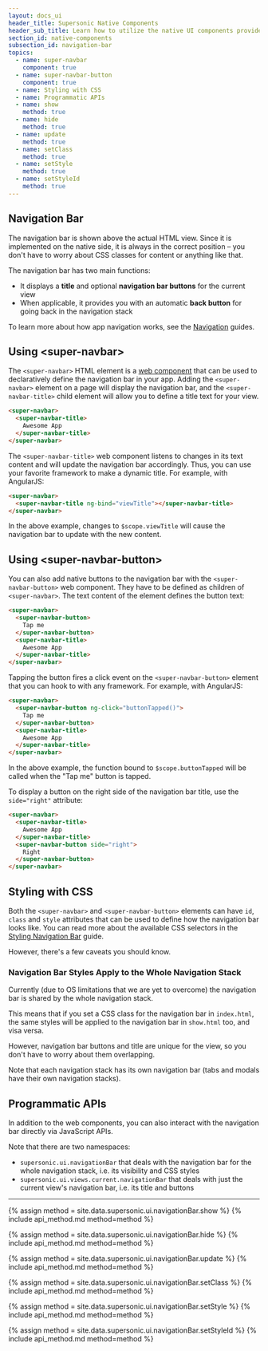 ```yaml
---
layout: docs_ui
header_title: Supersonic Native Components
header_sub_title: Learn how to utilize the native UI components provided by Supersonic to their fullest.
section_id: native-components
subsection_id: navigation-bar
topics:
  - name: super-navbar
    component: true
  - name: super-navbar-button
    component: true
  - name: Styling with CSS
  - name: Programmatic APIs
  - name: show
    method: true
  - name: hide
    method: true
  - name: update
    method: true
  - name: setClass
    method: true
  - name: setStyle
    method: true
  - name: setStyleId
    method: true
---
```


<section class="docs-section" id="overview">

# Navigation Bar

The navigation bar is shown above the actual HTML view. Since it is implemented on the native side, it is always in the correct position – you don't have to worry about CSS classes for content or anything like that.

The navigation bar has two main functions:

  - It displays a **title** and optional **navigation bar buttons** for the current view
  - When applicable, it provides you with an automatic **back button** for going back in the navigation stack

To learn more about how app navigation works, see the [Navigation][navigation-overview] guides.

</section>
<section class="docs-section" id="super-navbar">

## Using &lt;super-navbar&gt;

The `<super-navbar>` HTML element is a [web component][web-component-guide] that can be used to declaratively define the navigation bar in your app. Adding the `<super-navbar>` element on a page will display the navigation bar, and the `<super-navbar-title>` child element will allow you to define a title text for your view.

```html
<super-navbar>
  <super-navbar-title>
    Awesome App
  </super-navbar-title>
</super-navbar>
```

The `<super-navbar-title>` web component listens to changes in its text content and will update the navigation bar accordingly. Thus, you can use your favorite framework to make a dynamic title. For example, with AngularJS:

```html
<super-navbar>
  <super-navbar-title ng-bind="viewTitle"></super-navbar-title>
</super-navbar>
```

In the above example, changes to `$scope.viewTitle` will cause the navigation bar to update with the new content.

</section>
<section class="docs-section" id="super-navbar-button">

## Using &lt;super-navbar-button&gt;

You can also add native buttons to the navigation bar with the `<super-navbar-button>` web component. They have to be defined as children of `<super-navbar>`. The text content of the element defines the button text:

```html
<super-navbar>
  <super-navbar-button>
    Tap me
  </super-navbar-button>
  <super-navbar-title>
    Awesome App
  </super-navbar-title>
</super-navbar>
```

Tapping the button fires a click event on the `<super-navbar-button>` element that you can hook to with any framework. For example, with AngularJS:

```html
<super-navbar>
  <super-navbar-button ng-click="buttonTapped()">
    Tap me
  </super-navbar-button>
  <super-navbar-title>
    Awesome App
  </super-navbar-title>
</super-navbar>
```

In the above example, the function bound to `$scope.buttonTapped` will be called when the "Tap me" button is tapped.

To display a button on the right side of the navigation bar title, use the `side="right"` attribute:

```html
<super-navbar>
  <super-navbar-title>
    Awesome App
  </super-navbar-title>
  <super-navbar-button side="right">
    Right
  </super-navbar-button>
</super-navbar>
```
</section>
<section class="docs-section" id="styling-with-css">

## Styling with CSS

Both the `<super-navbar>` and `<super-navbar-button>` elements can have `id`, `class` and `style` attributes that can be used to define how the navigation bar looks like. You can read more about the available CSS selectors in the [Styling Navigation Bar][native-styles-guide] guide.

However, there's a few caveats you should know.

### Navigation Bar Styles Apply to the Whole Navigation Stack

Currently (due to OS limitations that we are yet to overcome) the navigation bar is shared by the whole navigation stack.

This means that if you set a CSS class for the navigation bar in `index.html`, the same styles will be applied to the navigation bar in `show.html` too, and visa versa.

However, navigation bar buttons and title are unique for the view, so you don't have to worry about them overlapping.

Note that each navigation stack has its own navigation bar (tabs and modals have their own navigation stacks).

</section>
<section class="docs-section" id="programmatic-apis">

## Programmatic APIs

In addition to the web components, you can also interact with the navigation bar directly via JavaScript APIs.

Note that there are two namespaces:

  - `supersonic.ui.navigationBar` that deals with the navigation bar for the whole navigation stack, i.e. its visibility and CSS styles
  - `supersonic.ui.views.current.navigationBar` that deals with just the current view's navigation bar, i.e. its title and buttons

</section>
<hr>
<section class="docs-section" id="show">

{% assign method = site.data.supersonic.ui.navigationBar.show %}
{% include api_method.md method=method %}

</section>
<section class="docs-section" id="hide">

{% assign method = site.data.supersonic.ui.navigationBar.hide %}
{% include api_method.md method=method %}

</section>
<section class="docs-section" id="update">

{% assign method = site.data.supersonic.ui.navigationBar.update %}
{% include api_method.md method=method %}

</section>
<section class="docs-section" id="setclass">

{% assign method = site.data.supersonic.ui.navigationBar.setClass %}
{% include api_method.md method=method %}

</section>
<section class="docs-section" id="setstyle">

{% assign method = site.data.supersonic.ui.navigationBar.setStyle %}
{% include api_method.md method=method %}

</section>
<section class="docs-section" id="setstyleid">

{% assign method = site.data.supersonic.ui.navigationBar.setStyleId %}
{% include api_method.md method=method %}

</section>

[native-styles-guide]: /supersonic/guides/ui/styling-native-components
[navigation-overview]: /supersonic/guides/navigation/
[web-component-guide]: /supersonic/guides/technical-concepts/web-components/
